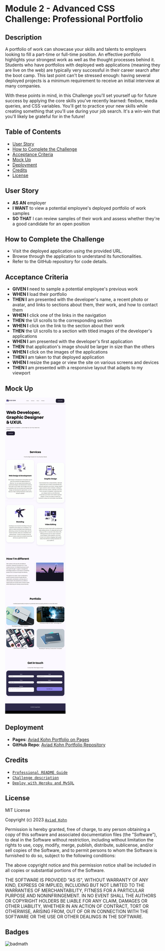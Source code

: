 # Module 2 - Advanced CSS Challenge: Professional Portfolio

## Description

A portfolio of work can showcase your skills and talents to employers looking to fill a part-time or full-time position. An effective portfolio highlights your strongest work as well as the thought processes behind it. Students who have portfolios with deployed web applications (meaning they are live on the web) are typically very successful in their career search after the boot camp. This last point can't be stressed enough: having several deployed projects is a minimum requirement to receive an initial interview at many companies.

With these points in mind, in this Challenge you'll set yourself up for future success by applying the core skills you've recently learned: flexbox, media queries, and CSS variables. You'll get to practice your new skills while creating something that you'll use during your job search. It's a win-win that you'll likely be grateful for in the future!

## Table of Contents

- [User Story](#User-story)
- [How to Complete the Challenge](#how-to-complete-the-challenge)
- [Acceptance Criteria](#acceptance-criteria)
- [Mock Up](#mock-up)
- [Deployment](#deployment)
- [Credits](#credits)
- [License](#license)

## User Story

- **AS AN** employer
- **I WANT** to view a potential employee's deployed portfolio of work samples
- **SO THAT** I can review samples of their work and assess whether they're a good candidate for an open position

## How to Complete the Challenge

- Visit the deployed application using the provided URL.
- Browse through the application to understand its functionalities.
- Refer to the GitHub repository for code details.

## Acceptance Criteria

- **GIVEN I** need to sample a potential employee's previous work
- **WHEN I** load their portfolio
- **THEN I** am presented with the developer's name, a recent photo or avatar, and links to sections about them, their work, and how to contact them
- **WHEN I** click one of the links in the navigation
- **THEN** the UI scrolls to the corresponding section
- **WHEN I** click on the link to the section about their work
- **THEN** the UI scrolls to a section with titled images of the developer's applications
- **WHEN I** am presented with the developer's first application
- **THEN** that application's image should be larger in size than the others
- **WHEN I** click on the images of the applications
- **THEN I** am taken to that deployed application
- **WHEN I** resize the page or view the site on various screens and devices
- **THEN I** am presented with a responsive layout that adapts to my viewport

## Mock Up

![Mock up of the website](./assets/images/Web%20capture_12-5-2023_0357_xkolsha.github.io.jpeg)

## Deployment

- **Pages**: [Aviad Kohn Portfolio on Pages](https://xkolsha.github.io/Professional-Portfolio/)
- **GitHub Repo**: [Aviad Kohn Portfolio Repository](https://github.com/xkolsha/Advanced-CSS-Challenge-Professional-Portfolio)

## Credits

- [`Professional README Guide`](https://coding-boot-camp.github.io/full-stack/github/professional-readme-guide)
- [`Challenge description`](https://courses.bootcampspot.com)
- [`Deploy with Heroku and MySQL`](https://coding-boot-camp.github.io/full-stack/heroku/deploy-with-heroku-and-mysql)

## License

MIT License

Copyright (c) 2023 [`Aviad Kohn`](https://github.com/xkolsha)

Permission is hereby granted, free of charge, to any person obtaining a copy
of this software and associated documentation files (the "Software"), to deal
in the Software without restriction, including without limitation the rights
to use, copy, modify, merge, publish, distribute, sublicense, and/or sell
copies of the Software, and to permit persons to whom the Software is
furnished to do so, subject to the following conditions:

The above copyright notice and this permission notice shall be included in all
copies or substantial portions of the Software.

THE SOFTWARE IS PROVIDED "AS IS", WITHOUT WARRANTY OF ANY KIND, EXPRESS OR
IMPLIED, INCLUDING BUT NOT LIMITED TO THE WARRANTIES OF MERCHANTABILITY,
FITNESS FOR A PARTICULAR PURPOSE AND NONINFRINGEMENT. IN NO EVENT SHALL THE
AUTHORS OR COPYRIGHT HOLDERS BE LIABLE FOR ANY CLAIM, DAMAGES OR OTHER
LIABILITY, WHETHER IN AN ACTION OF CONTRACT, TORT OR OTHERWISE, ARISING FROM,
OUT OF OR IN CONNECTION WITH THE SOFTWARE OR THE USE OR OTHER DEALINGS IN THE
SOFTWARE.

## Badges

![badmath](https://img.shields.io/github/license/xkolsha/unbModule1Challenge?color=%238F83ED)
